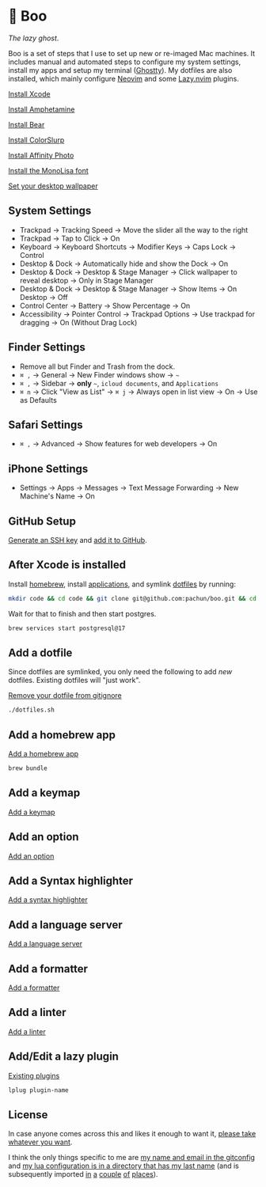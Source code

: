 # 👻 Boo

_The lazy ghost_.

Boo is a set of steps that I use to set up new or re-imaged Mac machines. It includes manual and automated steps to configure my system settings, install my apps and setup my terminal ([Ghostty](https://ghostty.org)). My dotfiles are also installed, which mainly configure [Neovim](https://neovim.io) and some [Lazy.nvim](https://lazy.folke.io/) plugins.

[Install Xcode](https://apps.apple.com/us/app/xcode/id497799835)

[Install Amphetamine](https://apps.apple.com/us/app/amphetamine/id937984704)

[Install Bear](https://apps.apple.com/us/app/bear-markdown-notes/id1091189122)

[Install ColorSlurp](https://apps.apple.com/us/app/colorslurp/id1287239339)

[Install Affinity Photo](https://apps.apple.com/us/app/affinity-photo-2-image-editor/id1616822987)

[Install the MonoLisa font](https://github.com/pachun/boo/tree/main/assets/MonoLisa)

[Set your desktop wallpaper](https://github.com/pachun/boo/blob/main/assets/less%20is%20less.png)

## System Settings

- Trackpad → Tracking Speed → Move the slider all the way to the right
- Trackpad → Tap to Click → On
- Keyboard → Keyboard Shortcuts → Modifier Keys → Caps Lock → Control
- Desktop & Dock → Automatically hide and show the Dock → On
- Desktop & Dock → Desktop & Stage Manager → Click wallpaper to reveal desktop → Only in Stage Manager
- Desktop & Dock → Desktop & Stage Manager → Show Items → On Desktop → Off
- Control Center → Battery → Show Percentage → On
- Accessibility → Pointer Control → Trackpad Options → Use trackpad for dragging → On (Without Drag Lock)

## Finder Settings

- Remove all but Finder and Trash from the dock.
- `⌘ ,` → General → New Finder windows show → `~`
- `⌘ ,` → Sidebar → **only** `~`, `icloud documents`, and `Applications`
- `⌘ n` → Click "View as List" → `⌘ j` → Always open in list view → On → Use as Defaults

## Safari Settings

- `⌘ ,` → Advanced → Show features for web developers → On

## iPhone Settings

- Settings → Apps → Messages → Text Message Forwarding → New Machine's Name → On

## GitHub Setup

[Generate an SSH key](https://docs.github.com/en/authentication/connecting-to-github-with-ssh/generating-a-new-ssh-key-and-adding-it-to-the-ssh-agent) and [add it to GitHub](https://docs.github.com/en/authentication/connecting-to-github-with-ssh/adding-a-new-ssh-key-to-your-github-account).

## After Xcode is installed

Install [homebrew](https://brew.sh/), install [applications](https://github.com/pachun/boo/blob/main/Brewfile), and symlink [dotfiles](https://github.com/pachun/boo/blob/main/dotfiles) by running:

```sh
mkdir code && cd code && git clone git@github.com:pachun/boo.git && cd boo && ./install.sh
```

Wait for that to finish and then start postgres.

```sh
brew services start postgresql@17
```

## Add a dotfile

Since dotfiles are symlinked, you only need the following to add _new_ dotfiles. Existing dotfiles will "just work".

[Remove your dotfile from gitignore](https://github.com/pachun/boo/blob/main/.gitignore)

```sh
./dotfiles.sh
```

## Add a homebrew app

[Add a homebrew app](https://github.com/pachun/boo/blob/main/Brewfile)

```sh
brew bundle
```

## Add a keymap

[Add a keymap](https://github.com/pachun/boo/blob/main/dotfiles/config/nvim/lua/config/pachulski/keymaps.lua)

## Add an option

[Add an option](https://github.com/pachun/boo/blob/main/dotfiles/config/nvim/lua/config/pachulski/opts.lua)

## Add a Syntax highlighter

[Add a syntax highlighter](https://github.com/pachun/boo/blob/main/dotfiles/config/nvim/lua/config/pachulski/syntax_highlighters.lua)

## Add a language server

[Add a language server](https://github.com/pachun/boo/blob/main/dotfiles/config/nvim/lua/config/pachulski/language_servers.lua)

## Add a formatter

[Add a formatter](https://github.com/pachun/boo/blob/main/dotfiles/config/nvim/lua/config/pachulski/formatters.lua)

## Add a linter

[Add a linter](https://github.com/pachun/boo/blob/main/dotfiles/config/nvim/lua/config/pachulski/linters.lua)

## Add/Edit a lazy plugin

[Existing plugins](https://github.com/pachun/boo/tree/main/dotfiles/config/nvim/lua/plugins)

```sh
lplug plugin-name
```

## License

In case anyone comes across this and likes it enough to want it, [please take whatever you want](https://github.com/pachun/boo/blob/main/LICENSE).

I think the only things specific to me are [my name and email in the gitconfig](https://github.com/pachun/boo/blob/main/dotfiles/gitconfig) and [my lua configuration is in a directory that has my last name](https://github.com/pachun/boo/tree/main/dotfiles/config/nvim/lua/config/pachulski) (and is subsequently imported [in](https://github.com/pachun/boo/blob/76c5a444a28d28a1cc4f7743abd9e9e43470c678/dotfiles/config/nvim/lua/config/lazy.lua#L24) [a](https://github.com/pachun/boo/blob/main/dotfiles/config/nvim/lua/config/pachulski/init.lua) [couple](https://github.com/pachun/boo/blob/main/dotfiles/config/nvim/lua/config/pachulski/helpers/init.lua) [of](https://github.com/pachun/boo/blob/76c5a444a28d28a1cc4f7743abd9e9e43470c678/dotfiles/config/nvim/lua/plugins/conform.lua#L12) [places](https://github.com/pachun/boo/blob/76c5a444a28d28a1cc4f7743abd9e9e43470c678/dotfiles/config/nvim/lua/plugins/nvim-lint.lua#L8)).
